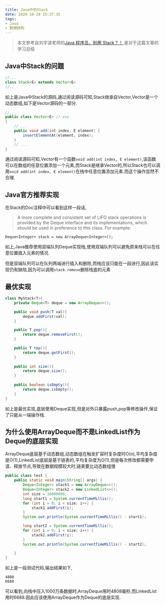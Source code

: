```yaml
---
title: Java中的Stack
date: 2020-10-28 15:37:35
tags:
- Java
- 数据结构
---
```


> 本文参考自刘宇波老师的[Java 程序员，别用 Stack？！](https://mp.weixin.qq.com/s?__biz=MzU4NTIxODYwMQ==&mid=2247485646&idx=1&sn=044c6359c49f65935333e6e6c6366f91),是对于这篇文章的学习总结

## Java中Stack的问题

```Java
//...
class Stack<E> extends Vector<E> 
//..
```
如上是Java中Stack的源码,通过阅读源码可知,Stack继承自Vector,Vector是一个动态数组,如下是Vector源码的一部分.

```Java
//...
public class Vector<E> // xxx
{
    // ...
    public void add(int index, E element) {
        insertElementAt(element, index);
    }
    // ...
}
````

通过阅读源码可知,Vector有一个函数`void add(int index, E element)`,该函数可以在数组的任意位置添加一个元素,而Stack是继承Vector的,所以Stack也可以调用`void add(int index, E element)`在栈中任意位置添加元素.而这个操作显然不合理.

## Java官方推荐实现

在Stack的Doc注释中可以看到这样一段话,
> A more complete and consistent set of LIFO stack operations is provided by the Deque interface and its implementations, which should be used in preference to this class. For example:

`Deque<Integer> stack = new ArrayDeque<Integer>();`

如上,Java推荐使用双端队列Deque实现栈,使用双端队列可以避免原来栈可以在任意位置插入元素的情况.

但是双端队列可以在队列两端进行插入和删除,而栈应该只能在一段进行,因此该实现仍有缺陷,因为可以调用`stack.remove`删除栈底的元素

## 最优实现

```Java
class MyStack<T>{
    private Deque<T> deque = new ArrayDeque<>();

    public void push(T val){
        deque.addFirst(val);
    }

    public T pop(){
        return deque.removeFirst();
    }

    public T top(){
        return deque.getFirst();
    }
    
    public int size(){
        return deque.size();
    }
    
    public boolean isEmpty(){
        return deque.isEmpty();
    }
}
```

如上是最优实现,底层使用Deque实现,但是对外只暴露push,pop等修改操作,保证了只能从一端操作栈.

## 为什么使用ArrayDeque而不是LinkedList作为Deque的底层实现

ArrayDeque底层基于动态数组,动态数组在触发扩容时复杂度时O(n),平均复杂度是O(1),LinkedList底层是基于链表的,平均复杂度为O(1),但是每次修改都需要申请、释放节点,导致在数据规模较大时,链表要比动态数组慢

```java
public class test {
    public static void main(String[] args) {
        Deque<Integer> stack1 = new ArrayDeque<>();
        Deque<Integer> stack2 = new LinkedList<>();
        int size = 10000000;
        long start1 = System.currentTimeMillis();
        for (int i = 0; i < size; i++) {
            stack1.addFirst(i);
        }
        System.out.println(System.currentTimeMillis() - start1);

        long start2 = System.currentTimeMillis();
        for (int i = 0; i < size; i++) {
            stack2.addFirst(i);
        }
        System.out.println(System.currentTimeMillis() - start2);

    }
}
```

如上是一段测试代码,输出结果如下,

```
4808
6688
```

可以看到,向栈中压入1000万条数据时,ArrayDeque用时4808毫秒,而LinkedList用时6688.因此应该使用ArrayDeque作为Deque的底层实现.
